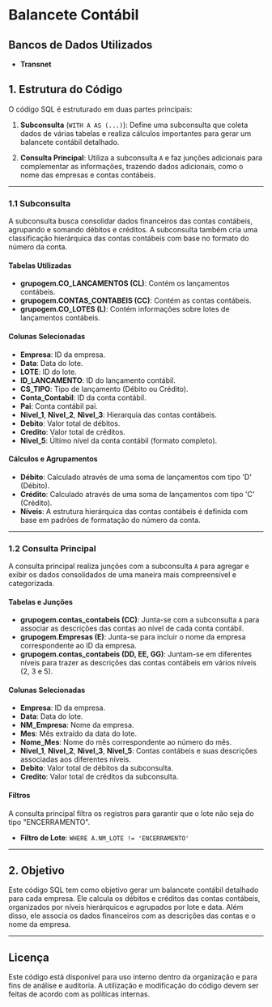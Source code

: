# Balancete Contábil

## **Bancos de Dados Utilizados**

- **Transnet**

## 1. Estrutura do Código

O código SQL é estruturado em duas partes principais:

1. **Subconsulta** (`WITH A AS (...)`): Define uma subconsulta que coleta dados de várias tabelas e realiza cálculos importantes para gerar um balancete contábil detalhado.
   
2. **Consulta Principal**: Utiliza a subconsulta `A` e faz junções adicionais para complementar as informações, trazendo dados adicionais, como o nome das empresas e contas contábeis.

---

### 1.1 Subconsulta

A subconsulta busca consolidar dados financeiros das contas contábeis, agrupando e somando débitos e créditos. A subconsulta também cria uma classificação hierárquica das contas contábeis com base no formato do número da conta.

#### Tabelas Utilizadas

- **grupogem.CO_LANCAMENTOS (CL)**: Contém os lançamentos contábeis.
- **grupogem.CONTAS_CONTABEIS (CC)**: Contém as contas contábeis.
- **grupogem.CO_LOTES (L)**: Contém informações sobre lotes de lançamentos contábeis.

#### Colunas Selecionadas

- **Empresa**: ID da empresa.
- **Data**: Data do lote.
- **LOTE**: ID do lote.
- **ID_LANCAMENTO**: ID do lançamento contábil.
- **CS_TIPO**: Tipo de lançamento (Débito ou Crédito).
- **Conta_Contabil**: ID da conta contábil.
- **Pai**: Conta contábil pai.
- **Nivel_1**, **Nivel_2**, **Nivel_3**: Hierarquia das contas contábeis.
- **Debito**: Valor total de débitos.
- **Credito**: Valor total de créditos.
- **Nivel_5**: Último nível da conta contábil (formato completo).

#### Cálculos e Agrupamentos

- **Débito**: Calculado através de uma soma de lançamentos com tipo 'D' (Débito).
- **Crédito**: Calculado através de uma soma de lançamentos com tipo 'C' (Crédito).
- **Níveis**: A estrutura hierárquica das contas contábeis é definida com base em padrões de formatação do número da conta.

---

### 1.2 Consulta Principal

A consulta principal realiza junções com a subconsulta `A` para agregar e exibir os dados consolidados de uma maneira mais compreensível e categorizada.

#### Tabelas e Junções

- **grupogem.contas_contabeis (CC)**: Junta-se com a subconsulta `A` para associar as descrições das contas ao nível de cada conta contábil.
- **grupogem.Empresas (E)**: Junta-se para incluir o nome da empresa correspondente ao ID da empresa.
- **grupogem.contas_contabeis (DD, EE, GG)**: Juntam-se em diferentes níveis para trazer as descrições das contas contábeis em vários níveis (2, 3 e 5).

#### Colunas Selecionadas

- **Empresa**: ID da empresa.
- **Data**: Data do lote.
- **NM_Empresa**: Nome da empresa.
- **Mes**: Mês extraído da data do lote.
- **Nome_Mes**: Nome do mês correspondente ao número do mês.
- **Nivel_1**, **Nivel_2**, **Nivel_3**, **Nivel_5**: Contas contábeis e suas descrições associadas aos diferentes níveis.
- **Debito**: Valor total de débitos da subconsulta.
- **Credito**: Valor total de créditos da subconsulta.

#### Filtros

A consulta principal filtra os registros para garantir que o lote não seja do tipo "ENCERRAMENTO".

- **Filtro de Lote**: `WHERE A.NM_LOTE != 'ENCERRAMENTO'`

---

## 2. Objetivo

Este código SQL tem como objetivo gerar um balancete contábil detalhado para cada empresa. Ele calcula os débitos e créditos das contas contábeis, organizados por níveis hierárquicos e agrupados por lote e data. Além disso, ele associa os dados financeiros com as descrições das contas e o nome da empresa.

---

## **Licença**

Este código está disponível para uso interno dentro da organização e para fins de análise e auditoria. A utilização e modificação do código devem ser feitas de acordo com as políticas internas.
